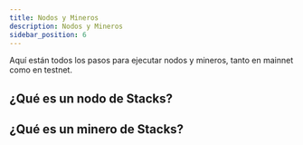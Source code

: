 ```yaml
---
title: Nodos y Mineros
description: Nodos y Mineros
sidebar_position: 6
---
```


Aquí están todos los pasos para ejecutar nodos y mineros, tanto en mainnet como en testnet.

## ¿Qué es un nodo de Stacks?

## ¿Qué es un minero de Stacks?
